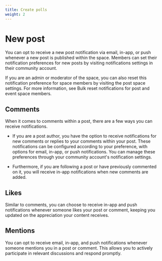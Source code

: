```yaml
---
title: Create polls
weight: 2
---
```


# New post

You can opt to receive a new post notification via email, in-app, or push whenever a new post is published within the space. Members can set their notification preferences for new posts by visiting notifications settings in their community account.

If you are an admin or moderator of the space, you can also reset this notification preference for space members by visiting the post space settings. For more information, see Bulk reset notifications for post and event space members.

## Comments

When it comes to comments within a post, there are a few ways you can receive notifications.

- If you are a post author, you have the option to receive notifications for new comments or replies to your comments within your post. These notifications can be configured according to your preference, with options for email, in-app, or push notifications. You can manage these preferences through your community account's notification settings.

- Furthermore, if you are following a post or have previously commented on it, you will receive in-app notifications when new comments are added.

## Likes

Similar to comments, you can choose to receive in-app and push notifications whenever someone likes your post or comment, keeping you updated on the appreciation your content receives.

## Mentions

You can opt to receive email, in-app, and push notifications whenever someone mentions you in a post or comment. This allows you to actively participate in relevant discussions and respond promptly.
